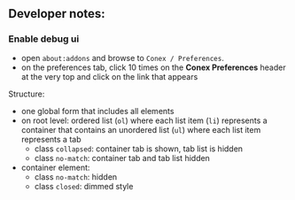#

## Developer notes:

### Enable debug ui

- open `about:addons` and browse to `Conex / Preferences`.
- on the preferences tab, click 10 times on the **Conex Preferences** header at the very top and click on the link that
  appears

Structure:

- one global form that includes all elements
- on root level: ordered list (`ol`) where each list item (`li`) represents a container that
  contains an unordered list (`ul`) where each list item represents a tab
    - class `collapsed`: container tab is shown, tab list is hidden
    - class `no-match`: container tab and tab list hidden
- container element:
    - class `no-match`: hidden
    - class `closed`: dimmed style
